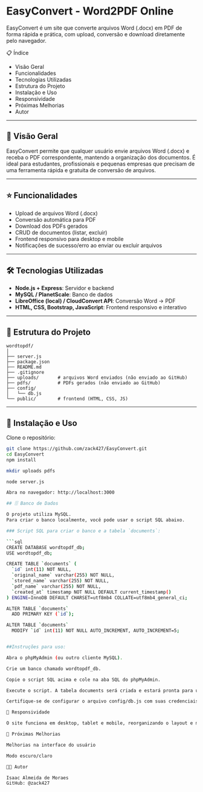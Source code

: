 # EasyConvert - Word2PDF Online

EasyConvert é um site que converte arquivos Word (.docx) em PDF de forma rápida e prática, com upload, conversão e download diretamente pelo navegador.

📋 Índice
- Visão Geral
- Funcionalidades
- Tecnologias Utilizadas
- Estrutura do Projeto
- Instalação e Uso
- Responsividade
- Próximas Melhorias
- Autor

---

## 🚀 Visão Geral
EasyConvert permite que qualquer usuário envie arquivos Word (.docx) e receba o PDF correspondente, mantendo a organização dos documentos. É ideal para estudantes, profissionais e pequenas empresas que precisam de uma ferramenta rápida e gratuita de conversão de arquivos.

---

## ⭐ Funcionalidades
- Upload de arquivos Word (.docx)
- Conversão automática para PDF
- Download dos PDFs gerados
- CRUD de documentos (listar, excluir)
- Frontend responsivo para desktop e mobile
- Notificações de sucesso/erro ao enviar ou excluir arquivos

---

## 🛠 Tecnologias Utilizadas
- **Node.js + Express**: Servidor e backend
- **MySQL / PlanetScale**: Banco de dados
- **LibreOffice (local) / CloudConvert API**: Conversão Word → PDF
- **HTML, CSS, Bootstrap, JavaScript**: Frontend responsivo e interativo

---

## 📁 Estrutura do Projeto
```
wordtopdf/
│
├── server.js
├── package.json
├── README.md
├── .gitignore
├── uploads/       # arquivos Word enviados (não enviado ao GitHub)
├── pdfs/          # PDFs gerados (não enviado ao GitHub)
├── config/
│   └── db.js
└── public/        # frontend (HTML, CSS, JS)
```


---

## 🔧 Instalação e Uso

Clone o repositório:

```bash
git clone https://github.com/zack427/EasyConvert.git
cd EasyConvert
npm install

mkdir uploads pdfs

node server.js

Abra no navegador: http://localhost:3000

## 🗄️ Banco de Dados

O projeto utiliza MySQL.  
Para criar o banco localmente, você pode usar o script SQL abaixo.

### Script SQL para criar o banco e a tabela `documents`:

```sql
CREATE DATABASE wordtopdf_db;
USE wordtopdf_db;

CREATE TABLE `documents` (
  `id` int(11) NOT NULL,
  `original_name` varchar(255) NOT NULL,
  `stored_name` varchar(255) NOT NULL,
  `pdf_name` varchar(255) NOT NULL,
  `created_at` timestamp NOT NULL DEFAULT current_timestamp()
) ENGINE=InnoDB DEFAULT CHARSET=utf8mb4 COLLATE=utf8mb4_general_ci;

ALTER TABLE `documents`
  ADD PRIMARY KEY (`id`);

ALTER TABLE `documents`
  MODIFY `id` int(11) NOT NULL AUTO_INCREMENT, AUTO_INCREMENT=5;


##Instruções para uso:

Abra o phpMyAdmin (ou outro cliente MySQL).

Crie um banco chamado wordtopdf_db.

Copie o script SQL acima e cole na aba SQL do phpMyAdmin.

Execute o script. A tabela documents será criada e estará pronta para uso.

Certifique-se de configurar o arquivo config/db.js com suas credenciais do MySQL locais.

📱 Responsividade

O site funciona em desktop, tablet e mobile, reorganizando o layout e mantendo menus acessíveis.

🔮 Próximas Melhorias

Melhorias na interface do usuário

Modo escuro/claro

👨‍💻 Autor

Isaac Almeida de Moraes
GitHub: @zack427